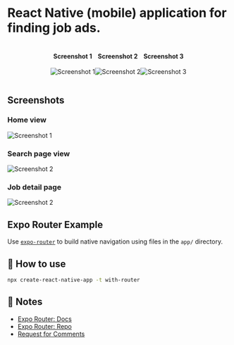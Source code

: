 # React Native (mobile) application for finding job ads.

<div style="display:flex;justify-content:center;align-items:center;">
    <div>
        <h4 align="center">Screenshot 1</h4>
        <p align="center">
            <img src="screenshots/home.jpg" alt="Screenshot 1">
        </p>
    </div>
    <div>
        <h4 align="center">Screenshot 2</h4>
        <p align="center">
            <img src="screenshots/searchpage.jpg" alt="Screenshot 2">
        </p>
    </div>
    <div>
        <h4 align="center">Screenshot 3</h4>
        <p align="center">
            <img src="screenshots/jobdetailpage.jpg" alt="Screenshot 3">
        </p>
    </div>
</div>

## Screenshots

### Home view

![Screenshot 1](screenshots/home.jpg)

### Search page view

![Screenshot 2](screenshots/searchpage.jpg)

### Job detail page

![Screenshot 2](screenshots/jobdetailpage.jpg)

## Expo Router Example

Use [`expo-router`](https://expo.github.io/router) to build native navigation using files in the `app/` directory.

## 🚀 How to use

```sh
npx create-react-native-app -t with-router
```

## 📝 Notes

- [Expo Router: Docs](https://expo.github.io/router)
- [Expo Router: Repo](https://github.com/expo/router)
- [Request for Comments](https://github.com/expo/router/discussions/1)
